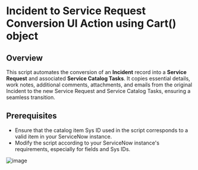 # Incident to Service Request Conversion UI Action using Cart() object

## Overview
This script automates the conversion of an **Incident** record into a **Service Request** and associated **Service Catalog Tasks**.
It copies essential details, work notes, additional comments, attachments, and emails from the original Incident to the new Service Request and Service Catalog Tasks, ensuring a seamless transition.


## Prerequisites
- Ensure that the catalog item Sys ID used in the script corresponds to a valid item in your ServiceNow instance.
- Modify the script according to your ServiceNow instance's requirements, especially for fields and Sys IDs.



![image](https://github.com/user-attachments/assets/6629249c-80fc-4744-a9c8-64040ff6ad8c)
